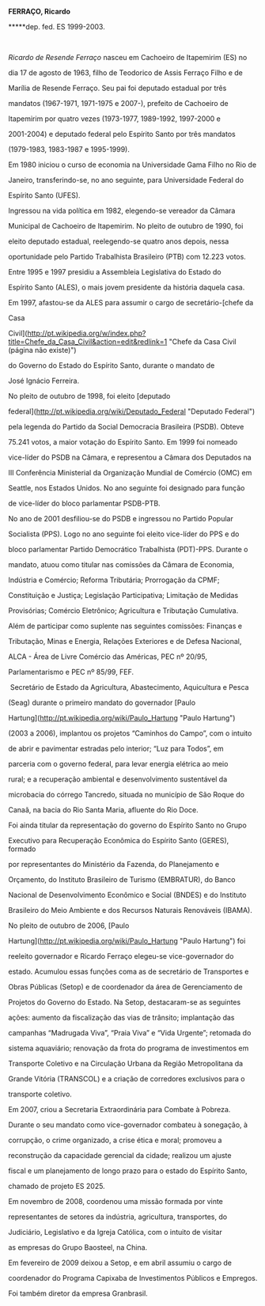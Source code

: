 **FERRAÇO, Ricardo**



**\***dep. fed. ES 1999-2003.



 



*Ricardo de Resende Ferraço* nasceu em Cachoeiro de Itapemirim (ES) no

dia 17 de agosto de 1963, filho de Teodorico de Assis Ferraço Filho e de

Marília de Resende Ferraço. Seu pai foi deputado estadual por três

mandatos (1967-1971, 1971-1975 e 2007-), prefeito de Cachoeiro de

Itapemirim por quatro vezes (1973-1977, 1989-1992, 1997-2000 e

2001-2004) e deputado federal pelo Espírito Santo por três mandatos

(1979-1983, 1983-1987 e 1995-1999).



Em 1980 iniciou o curso de economia na Universidade Gama Filho no Rio de

Janeiro, transferindo-se, no ano seguinte, para Universidade Federal do

Espírito Santo (UFES).



Ingressou na vida política em 1982, elegendo-se vereador da Câmara

Municipal de Cachoeiro de Itapemirim. No pleito de outubro de 1990, foi

eleito deputado estadual, reelegendo-se quatro anos depois, nessa

oportunidade pelo Partido Trabalhista Brasileiro (PTB) com 12.223 votos.

Entre 1995 e 1997 presidiu a Assembleia Legislativa do Estado do

Espírito Santo (ALES), o mais jovem presidente da história daquela casa.



Em 1997, afastou-se da ALES para assumir o cargo de secretário-[chefe da

Casa

Civil](http://pt.wikipedia.org/w/index.php?title=Chefe_da_Casa_Civil&action=edit&redlink=1 "Chefe da Casa Civil (página não existe)")

do Governo do Estado do Espírito Santo, durante o mandato de

José Ignácio Ferreira.



No pleito de outubro de 1998, foi eleito [deputado

federal](http://pt.wikipedia.org/wiki/Deputado_Federal "Deputado Federal")

pela legenda do Partido da Social Democracia Brasileira (PSDB). Obteve

75.241 votos, a maior votação do Espírito Santo. Em 1999 foi nomeado

vice-líder do PSDB na Câmara, e representou a Câmara dos Deputados na

III Conferência Ministerial da Organização Mundial de Comércio (OMC) em

Seattle, nos Estados Unidos. No ano seguinte foi designado para função

de vice-líder do bloco parlamentar PSDB-PTB.



No ano de 2001 desfiliou-se do PSDB e ingressou no Partido Popular

Socialista (PPS). Logo no ano seguinte foi eleito vice-líder do PPS e do

bloco parlamentar Partido Democrático Trabalhista (PDT)-PPS. Durante o

mandato, atuou como titular nas comissões da Câmara de Economia,

Indústria e Comércio; Reforma Tributária; Prorrogação da CPMF;

Constituição e Justiça; Legislação Participativa; Limitação de Medidas

Provisórias; Comércio Eletrônico; Agricultura e Tributação Cumulativa.

Além de participar como suplente nas seguintes comissões: Finanças e

Tributação, Minas e Energia, Relações Exteriores e de Defesa Nacional,

ALCA - Área de Livre Comércio das Américas, PEC nº 20/95,

Parlamentarismo e PEC nº 85/99, FEF. 



 Secretário de Estado da Agricultura, Abastecimento, Aquicultura e Pesca

(Seag) durante o primeiro mandato do governador [Paulo

Hartung](http://pt.wikipedia.org/wiki/Paulo_Hartung "Paulo Hartung")

(2003 a 2006), implantou os projetos “Caminhos do Campo”, com o intuito

de abrir e pavimentar estradas pelo interior; “Luz para Todos”, em

parceria com o governo federal, para levar energia elétrica ao meio

rural; e a recuperação ambiental e desenvolvimento sustentável da

microbacia do córrego Tancredo, situada no município de São Roque do

Canaã, na bacia do Rio Santa Maria, afluente do Rio Doce.



Foi ainda titular da representação do governo do Espírito Santo no Grupo

Executivo para Recuperação Econômica do Espírito Santo (GERES), formado

por representantes do Ministério da Fazenda, do Planejamento e

Orçamento, do Instituto Brasileiro de Turismo (EMBRATUR), do Banco

Nacional de Desenvolvimento Econômico e Social (BNDES) e do Instituto

Brasileiro do Meio Ambiente e dos Recursos Naturais Renováveis (IBAMA).



No pleito de outubro de 2006, [Paulo

Hartung](http://pt.wikipedia.org/wiki/Paulo_Hartung "Paulo Hartung") foi

reeleito governador e Ricardo Ferraço elegeu-se vice-governador do

estado. Acumulou essas funções coma as de secretário de Transportes e

Obras Públicas (Setop) e de coordenador da área de Gerenciamento de

Projetos do Governo do Estado. Na Setop, destacaram-se as seguintes

ações: aumento da fiscalização das vias de trânsito; implantação das

campanhas “Madrugada Viva”, “Praia Viva” e “Vida Urgente”; retomada do

sistema aquaviário; renovação da frota do programa de investimentos em

Transporte Coletivo e na Circulação Urbana da Região Metropolitana da

Grande Vitória (TRANSCOL) e a criação de corredores exclusivos para o

transporte coletivo.



Em 2007, criou a Secretaria Extraordinária para Combate à Pobreza.

Durante o seu mandato como vice-governador combateu à sonegação, à

corrupção, o crime organizado, a crise ética e moral; promoveu a

reconstrução da capacidade gerencial da cidade; realizou um ajuste

fiscal e um planejamento de longo prazo para o estado do Espírito Santo,

chamado de projeto ES 2025.



Em novembro de 2008, coordenou uma missão formada por vinte

representantes de setores da indústria, agricultura, transportes, do

Judiciário, Legislativo e da Igreja Católica, com o intuito de visitar

as empresas do Grupo Baosteel, na China.



Em fevereiro de 2009 deixou a Setop, e em abril assumiu o cargo de

coordenador do Programa Capixaba de Investimentos Públicos e Empregos.



Foi também diretor da empresa Granbrasil.



